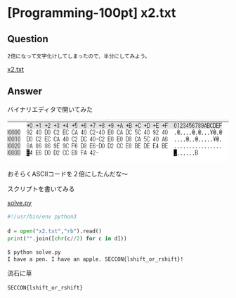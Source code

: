 # [Programming-100pt] x2.txt

## Question

```plane
2倍になって文字化けしてしまったので、半分にしてみよう。
```

[x2.txt](x2.txt)

## Answer

バイナリエディタで開いてみた

![image](img.png)

おそらくASCIIコードを２倍にしたんだな～

スクリプトを書いてみる

[solve.py](solve.py)

```python
#!/usr/bin/env python3

d = open("x2.txt","rb").read()
print("".join([chr(c//2) for c in d]))
```

```plane
$ python solve.py
I have a pen. I have an apple. SECCON{lshift_or_rshift}!
```

流石に草

`SECCON{lshift_or_rshift}`
